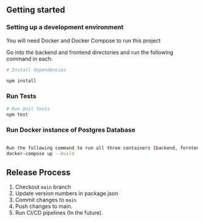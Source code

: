 ## Getting started

### Setting up a development environment

You will need Docker and Docker Compose to run this project

Go into the backend and frontend directories and run the following command in each:

```bash
# Install dependencies

npm install
```

### Run Tests
```bash
# Run Unit Tests
npm test
```

### Run Docker instance of Postgres Database
```bash

Run the following command to run all three containers (backend, forntend and database)
docker-compose up --build
```

## Release Process
1. Checkout `main` branch
2. Update version numbers in package.json
3. Commit changes to `main`
4. Push changes to main.
6. Run CI/CD pipelines (In the future).